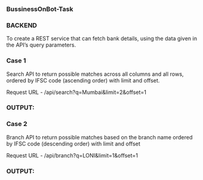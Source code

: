 <h3> BussinessOnBot-Task</h3>
<h3> BACKEND</h3>
To create a REST service that can fetch bank details, using the data given in the API’s query parameters.

<h3>Case 1</h3>
Search API to return possible matches across all columns and all rows, ordered by IFSC code (ascending order) with limit and offset.

Request URL  - /api/search?q=Mumbai&limit=2&offset=1 

<h3>OUTPUT:</h3>

<h3>Case 2</h3>
Branch API to return possible matches based on the branch name ordered by IFSC code (descending order) with limit and offset

Request URL  - /api/branch?q=LONI&limit=1&offset=1 

<h3>OUTPUT:</h3>
